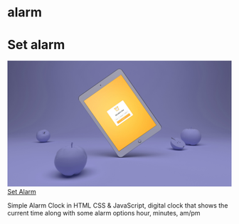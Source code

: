 # alarm
<h1>Set alarm</h1>
  <img src="./alarm.jpg" alt="alarm">
  <a href="https://alarm-dazeste.vercel.app/" target="_blank">Set Alarm</a>
<p> Simple Alarm Clock in HTML CSS & JavaScript, digital clock that shows the current time along with some alarm options hour, minutes, am/pm</p>


